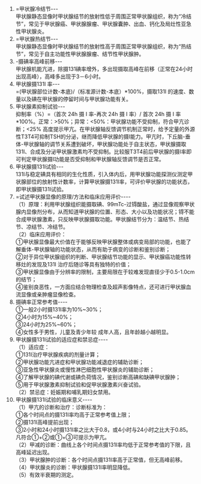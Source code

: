 1. =甲状腺冷结节---  
甲状腺静态显像时甲状腺结节的放射性低于周围正常甲状腺组织，称为“冷结节”，常见于甲状腺癌、甲状腺腺瘤、甲状腺囊肿、出血、钙化及局灶性亚急性甲状腺炎。  
2. =甲状腺热结节---  
甲状腺静态显像时甲状腺结节的放射性高于周围正常甲状腺组织，称为“热结节”，常见于自主功能性甲状腺腺瘤、结节性甲状腺肿。  
3. -摄碘率高峰前移---  
甲状腺机能亢进，除摄131碘率增外，多出现摄取高峰在前移（正常在24小时出现高峰），高峰多出现于3－6小时。  
4. 甲状腺摄131I 率---  
=(甲状腺部位计数-本底)/（标准源计数-本底）*100%，摄取131I 的速度、数量以及碘在甲状腺的停留时间与甲状腺功能有关。  
5. 甲状腺素抑制试验---  
抑制率（%）=（首次 24h 摄 I 率-再次 24h 摄 I 率）/  首次 24h 摄 I 率*100%。正常：>50%；异常：<50%：甲状腺功能不受抑制，符合甲亢诊断；<25%  高度提示甲亢。在甲状腺轴反馈调节机制正常时，给予定量的外源性T3T4可抑制TSH的分泌，继而降低甲状腺的摄I能力。甲亢时，下丘脑-垂体-甲状腺轴的调节关系遭到破坏，甲状腺功能处于自主状态，甲状腺摄取131I、合成及分泌甲状腺激素均不受抑制。比较服T3T4前后甲状腺的摄I率即可判定甲状腺摄I功能是否受抑制和甲状腺轴反馈调节是否正常。  
6. 甲状腺摄131I试验---  
131I与稳定碘具有相同的生化性质，引入体内后，用甲状腺功能探测仪测定甲状腺部位的放射性计数率，计算甲状腺摄131I率，可评价甲状腺的功能状态，即甲状腺摄131I试验。  
7. =试述甲状腺显像的原理/方法和临床应用评价----  
（1）原理：利用甲状腺组织能摄取碘、99mTc-过锝酸盐，通过显像观察甲状腺内显像剂分布，从而知道甲状腺的位置、形态、大小以及功能状况；锝不能合成甲状腺激素，只反映甲状腺摄取功能。甲状腺结节分为：温结节、热结节、凉结节、冷结节。  
（2）临床应用评价：  
①甲状腺显像最大价值在于能够反映甲状腺整体或病变局部的功能，也能了解垂体-甲状腺轴的功能状态，从而有助于病变的诊断和鉴别诊断；  
②对于异位甲状腺组织的判断、甲状腺结节功能的显示、甲状腺癌功能性转移灶的发现及131I 治疗后随诊等具有独特的价值；  
③甲状腺显像由于分辨率的限制，主要局限在于较难发现直径少于0.5-1.0cm 的结节；  
④鉴别良恶性，一方面应结合物理检查及超声影像特点，还可进行甲状腺血流显像或亲肿瘤显像检查。  
8. 摄碘率正常参考值----  
①一般2小时摄131I率为10%~30%；  
②4小时为15%~40%；  
③24小时为25%~60%；  
④女性多于男性，儿童及青少年较 成年人高，且年龄越小越明显。
9. 甲状腺摄131I试验的适应症和禁忌症----  
（1）适应症：  
①131I治疗甲状腺疾病的剂量计算；  
②甲状腺功能亢进症和甲状腺功能减退症的辅助诊断；  
③亚急性甲状腺炎或慢性淋巴细胞性甲状腺炎的辅助诊断；  
④了解甲状腺的碘代谢或碘负荷情况，鉴别诊断高碘和缺碘甲状腺肿；  
⑤用于甲状腺激素抑制试验和促甲状腺激素兴奋试验。  
（2）禁忌症：妊娠期和哺乳期妇女禁用。  
10. 甲状腺摄131I试验的临床意义----  
（1）甲亢的诊断和治疗：诊断标准为：  
①各个时间点的摄131I率均高于正常参考值上限；  
②摄131I高峰提前出现；  
③2小时和24小时摄131I率之比大于0.8，或4小时与24小时之比大于0.85。凡符合①+②或①+③可提示为甲亢。  
（2）甲减的诊断：曲线上各个时间点摄131I率均低于正常参考值的下限，且高峰延迟出现。  
（3）甲状腺肿的诊断：各个时间点摄131I率高于正常值，但无高峰前移。  
（4）甲状腺炎的诊断：甲状腺摄131I率明显降低。  
（5）有效半衰期的测定。  